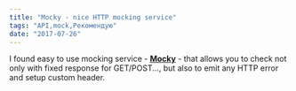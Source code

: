 ```yaml
---
title: "Mocky - nice HTTP mocking service"
tags: "API,mock,Рекомендую"
date: "2017-07-26"
---
```


I found easy to use mocking service - **[Mocky](http://www.mocky.io/)** - that allows you to check not only with fixed response for GET/POST..., but also to emit any HTTP error and setup custom header.
